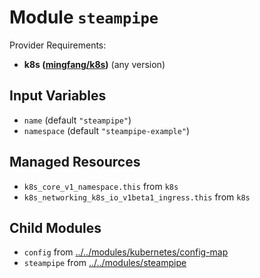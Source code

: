 
# Module `steampipe`

Provider Requirements:
* **k8s ([mingfang/k8s](https://registry.terraform.io/providers/mingfang/k8s/latest))** (any version)

## Input Variables
* `name` (default `"steampipe"`)
* `namespace` (default `"steampipe-example"`)

## Managed Resources
* `k8s_core_v1_namespace.this` from `k8s`
* `k8s_networking_k8s_io_v1beta1_ingress.this` from `k8s`

## Child Modules
* `config` from [../../modules/kubernetes/config-map](../../modules/kubernetes/config-map)
* `steampipe` from [../../modules/steampipe](../../modules/steampipe)

